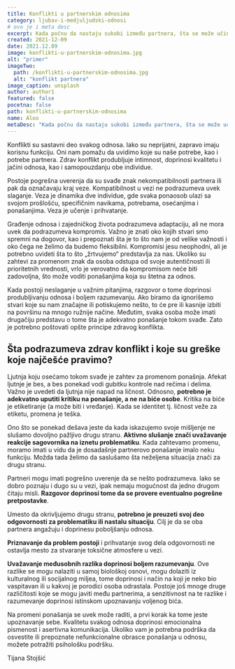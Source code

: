 ```yaml
---
title: Konflikti u partnerskim odnosima
category: ljubav-i-medjuljudski-odnosi
# ovo je i meta desc
excerpt: Kada počnu da nastaju sukobi između partnera, šta se može učiniti? Saznajte o načinima za rešavanje nesuglasica.
created: 2021-12-09
date: 2021.12.09
image: konflikti-u-partnerskim-odnosima.jpg
alt: "primer"
imageTwo:
  path: /konflikti-u-partnerskim-odnosima.jpg
  alt: "konflikt partnera"
image_caption: unsplash
author: author1
featured: false
pocetna: false
path: konflikti-u-partnerskim-odnosima
name: Aloo
metaDesc: "Kada počnu da nastaju sukobi između partnera, šta se može učiniti? Saznajte o načinima za rešavanje nesuglasica."
---
```


Konflikti su sastavni deo svakog odnosa. Iako su neprijatni, zapravo imaju korisnu funkciju. Oni nam pomažu da uvidimo koje su naše potrebe, kao i potrebe partnera. Zdrav konflikt produbljuje intimnost, doprinosi kvalitetu i jačini odnosa, kao i samopouzdanju obe individue. 

Postoje pogrešna uverenja da su svađe znak nekompatibilnosti partnera ili pak da označavaju kraj veze. Kompatibilnost u vezi ne podrazumeva uvek slaganje. Veza je dinamika dve individue, gde svaka ponaosob ulazi sa svojom prošlošću, specifičnim navikama, potrebama, osećanjima i ponašanjima. Veza je učenje i prihvatanje. 

Građenje odnosa i zajedničkog života podrazumeva adaptaciju, ali ne mora uvek da podrazumeva kompromis. Važno je znati oko kojih stvari smo spremni na dogovor, kao i prepoznati šta je to što nam je od velike važnosti i oko čega ne želimo da budemo fleksibilni. Kompromisi jesu neophodni, ali je potrebno uvideti šta to što „žrtvujemo“ predstavlja za nas. Ukoliko su zahtevi za promenom znak da osoba odstupa od svoje autentičnosti ili prioritetnih vrednosti, vrlo je verovatno da kompromisom neće biti zadovoljna, što može voditi ponašanjima koja su štetna za odnos. 

Kada postoji neslaganje u važnim pitanjima, razgovor o tome doprinosi produbljivanju odnosa i boljem razumevanju. Ako biramo da ignorišemo stvari koje su nam značajne ili potiskujemo nešto, to će pre ili kasnije izbiti na površinu na mnogo ružnije načine. Međutim, svaka osoba može imati drugačiju predstavu o tome šta je adekvatno ponašanje tokom svađe. Zato je potrebno poštovati opšte principe zdravog konflikta.


## Šta podrazumeva zdrav konflikt i koje su greške koje najčešće pravimo?


Ljutnja koju osećamo tokom svađe je zahtev za promenom ponašnja. Afekat ljutnje je bes, a bes ponekad vodi gubitku kontrole nad rečima i delima. Važno je uvedeti da ljutnja nije napad na ličnost. Odnosno, **potrebno je adekvatno uputiti kritiku na ponašanje, a ne na biće osobe**. Kritika na biće je etiketiranje (a može biti i vređanje). Kada se identitet tj. ličnost veže za etiketu, promena je teška.

Ono što se ponekad dešava jeste da kada iskazujemo svoje mišljenje ne slušamo dovoljno pažljivo drugu stranu. **Aktivno slušanje znači uvažavanje reakcije sagovornika na iznetu problematiku**. Kada zahtevamo promenu, moramo imati u vidu da je dosadašnje partnerovo ponašanje imalo neku funkciju. Možda tada želimo da saslušamo šta neželjena situacija znači za drugu stranu.

Partneri mogu imati pogrešno uverenje da se nešto podrazumeva. Iako se dobro poznaju i dugo su u vezi, ipak nemaju mogućnost da jedno drugom čitaju misli. **Razgovor doprinosi tome da se provere eventualno pogrešne pretpostavke**. 

Umesto da okrivljujemo drugu stranu, **potrebno je preuzeti svoj deo odgovornosti za problematiku ili nastalu situaciju**. Cilj je da se oba partnera angažuju i doprinesu poboljšanju odnosa.

**Priznavanje da problem postoji** i prihvatanje svog dela odgovornosti ne ostavlja mesto za stvaranje toksične atmosfere u vezi.

**Uvažavanje međusobnih razlika doprinosi boljem razumevanju**. Ove razlike se mogu nalaziti u samoj biološkoj osnovi, mogu dolaziti iz kulturalnog ili socijalnog miljea, tome doprinosi i način na koji je neko bio vaspitavan ili u kakvoj je porodici osoba odrastala. Postoje još mnoge druge različitosti koje se mogu javiti među partnerima, a senzitivnost na te razlike i razumevanje doprinosi istinskom upoznavanju voljenog bića.

Na promeni ponašanja se uvek može raditi, a prvi korak ka tome jeste upoznavanje sebe. Kvalitetu svakog odnosa doprinosi emocionalna pismenost i asertivna komunikacija. Ukoliko vam je potrebna podrška da osvestite ili prepoznate nefunkcionalne obrasce ponašanja u odnosu, možete potražiti psihološku podršku.


Tijana Stojšić
